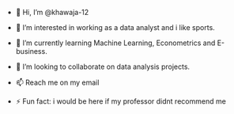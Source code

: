 - 👋 Hi, I’m @khawaja-12
- 👀 I’m interested in working as a data analyst and i like sports.
- 🌱 I’m currently learning Machine Learning, Econometrics and E-business.
- 💞️ I’m looking to collaborate on data analysis projects.
- 📫 Reach me on my email
  
- ⚡ Fun fact: i would be here if my professor didnt recommend me

<!---
khawaja-12/khawaja-12 is a ✨ special ✨ repository because its `README.md` (this file) appears on your GitHub profile.
You can click the Preview link to take a look at your changes.
--->
